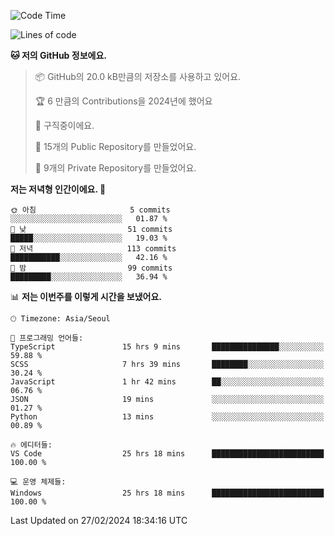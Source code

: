   <!--START_SECTION:waka-->
![Code Time](http://img.shields.io/badge/Code%20Time-399%20hrs%201%20min-blue)

![Lines of code](https://img.shields.io/badge/%EC%A0%80%EB%8A%94%20%EC%97%AC%ED%83%9C%EA%B9%8C%EC%A7%80%20-178.2%20thousand%20%EC%A4%84%EC%9D%98%20%EC%BD%94%EB%93%9C%EB%A5%BC%20%EC%9E%91%EC%84%B1%ED%96%88%EC%96%B4%EC%9A%94.-blue)

**🐱 저의 GitHub 정보에요.** 

> 📦 GitHub의 20.0 kB만큼의 저장소를 사용하고 있어요. 
 > 
> 🏆 6 만큼의 Contributions을 2024년에 했어요
 > 
> 💼 구직중이에요.
 > 
> 📜 15개의 Public Repository를 만들었어요. 
 > 
> 🔑 9개의 Private Repository를 만들었어요. 
 > 
**저는 저녁형 인간이에요. 🦉** 

```text
🌞 아침                     5 commits           ░░░░░░░░░░░░░░░░░░░░░░░░░   01.87 % 
🌆 낮　                     51 commits          █████░░░░░░░░░░░░░░░░░░░░   19.03 % 
🌃 저녁                     113 commits         ███████████░░░░░░░░░░░░░░   42.16 % 
🌙 밤　                     99 commits          █████████░░░░░░░░░░░░░░░░   36.94 % 
```


📊 **저는 이번주를 이렇게 시간을 보냈어요.** 

```text
🕑︎ Timezone: Asia/Seoul

💬 프로그래밍 언어들: 
TypeScript               15 hrs 9 mins       ███████████████░░░░░░░░░░   59.88 % 
SCSS                     7 hrs 39 mins       ████████░░░░░░░░░░░░░░░░░   30.24 % 
JavaScript               1 hr 42 mins        ██░░░░░░░░░░░░░░░░░░░░░░░   06.76 % 
JSON                     19 mins             ░░░░░░░░░░░░░░░░░░░░░░░░░   01.27 % 
Python                   13 mins             ░░░░░░░░░░░░░░░░░░░░░░░░░   00.89 % 

🔥 에디터들: 
VS Code                  25 hrs 18 mins      █████████████████████████   100.00 % 

💻 운영 체제들: 
Windows                  25 hrs 18 mins      █████████████████████████   100.00 % 
```


 Last Updated on 27/02/2024 18:34:16 UTC
<!--END_SECTION:waka-->
